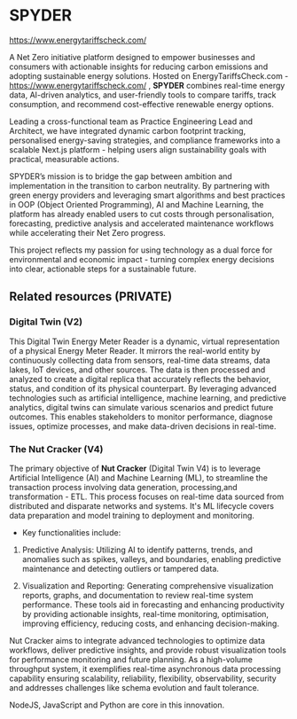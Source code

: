 # SPYDER

https://www.energytariffscheck.com/ 

A Net Zero initiative platform designed to empower businesses and consumers with actionable insights for reducing carbon emissions and adopting sustainable energy solutions. Hosted on EnergyTariffsCheck.com - https://www.energytariffscheck.com/ , **SPYDER** combines real-time energy data, AI-driven analytics, and user-friendly tools to compare tariffs, track consumption, and recommend cost-effective renewable energy options.

Leading a cross-functional team as Practice Engineering Lead and Architect, we have integrated dynamic carbon footprint tracking, personalised energy-saving strategies, and compliance frameworks into a scalable Next.js platform - helping users align sustainability goals with practical, measurable actions.

SPYDER’s mission is to bridge the gap between ambition and implementation in the transition to carbon neutrality. By partnering with green energy providers and leveraging smart algorithms and best practices in OOP (Object Oriented Programming), AI and Machine Learning, the platform has already enabled users to cut costs through personalisation, forecasting, predictive analysis and accelerated maintenance workflows while accelerating their Net Zero progress. 

This project reflects my passion for using technology as a dual force for environmental and economic impact - turning complex energy decisions into clear, actionable steps for a sustainable future.

## Related resources (PRIVATE)

### Digital Twin (V2)

This  Digital Twin Energy Meter Reader is a dynamic, virtual representation of a physical Energy Meter Reader. It mirrors the real-world entity by continuously collecting data from sensors, real-time data streams, data lakes, IoT devices, and other sources. The data is then processed and analyzed to create a digital replica that accurately reflects the behavior, status, and condition of its physical counterpart. By leveraging advanced technologies such as artificial intelligence, machine learning, and predictive analytics, digital twins can simulate various scenarios and predict future outcomes. This enables stakeholders to monitor performance, diagnose issues, optimize processes, and make data-driven decisions in real-time.

### The Nut Cracker  (V4)
The primary objective of **Nut Cracker** (Digital Twin V4) is to leverage Artificial Intelligence (AI) and Machine Learning (ML), to streamline the transaction process involving data generation, processing,and transformation - ETL. This process focuses on real-time data sourced from distributed and disparate networks and systems. It's ML lifecycle covers data preparation and model training to deployment and monitoring.

- Key functionalities include:

1. Predictive Analysis: Utilizing AI to identify patterns, trends, and anomalies such as spikes, valleys, and boundaries, enabling predictive maintenance and detecting outliers or tampered data.

2. Visualization and Reporting: Generating comprehensive visualization reports, graphs, and documentation to review real-time system performance. These tools aid in forecasting and enhancing productivity by providing actionable insights, real-time monitoring, optimisation, improving efficiency, reducing costs, and enhancing decision-making.

Nut Cracker aims to integrate advanced technologies to optimize data workflows, deliver predictive insights, and provide robust visualization tools for performance monitoring and future planning. As a high-volume throughput system, it exemplifies real-time asynchronous data processing capability ensuring scalability, reliability, flexibility, observability, security and addresses challenges like schema evolution and fault tolerance.

NodeJS, JavaScript and Python are core in this innovation.
